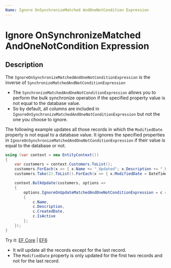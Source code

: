 ```yaml
---
Name: Ignore OnSynchronizeMatched AndOneNotCondition Expression
---
```


# Ignore OnSynchronizeMatched AndOneNotCondition Expression

## Description

The `IgnoreOnSynchronizeMatchedAndOneNotConditionExpression` is the inverse of `SynchronizeMatchedAndNotConditionExpression` 

 - The `SynchronizeMatchedAndOneNotConditionExpression` allows you to perform the bulk synchronize operation if the specified property value is not equal to the database value.
 - So by default, all columns are included in `IgnoreOnSynchronizeMatchedAndOneNotConditionExpression` but not the one you choose to ignore.

The following example updates all those records in which the `ModifiedDate` property is not equal to a database value. It ignores the specified properties in `IgnoreOnSynchronizeMatchedAndOneNotConditionExpression` if their value is equal to the database or not.

```csharp
using (var context = new EntityContext())
{
    var customers = context.Customers.ToList();
    customers.ForEach(x => { x.Name += "_Updated"; x.Description += "_Updated"; x.IsActive = false; });
    customers.Take(2).ToList().ForEach(x => { x.ModifiedDate = DateTime.Now; });

    context.BulkUpdate(customers, options => 
    {
        options.IgnoreOnUpdateMatchedAndOneNotConditionExpression = c => new 
        {
            c.Name, 
            c.Description, 
            c.CreatedDate, 
            c.IsActive 
        };
    });
}
```

Try it: [EF Core](https://dotnetfiddle.net/zGSrJR) | [EF6](https://dotnetfiddle.net/KxWXDR)

 - It will update all the records except for the last record.
 - The `ModifiedDate` property is only updated for the first two records and not for the last record.
